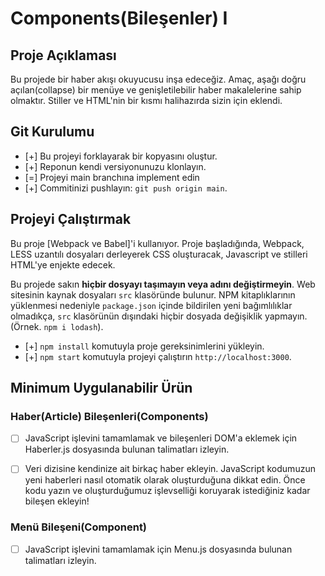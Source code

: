 # Components(Bileşenler) I

## Proje Açıklaması

Bu projede bir haber akışı okuyucusu inşa edeceğiz. Amaç, aşağı doğru açılan(collapse) bir menüye ve genişletilebilir haber makalelerine sahip olmaktır. Stiller ve HTML'nin bir kısmı halihazırda sizin için eklendi.

## Git Kurulumu

* [+] Bu projeyi forklayarak bir kopyasını oluştur.
* [+] Reponun kendi versiyonunuzu klonlayın.
* [=] Projeyi main branchına implement edin
* [+] Commitinizi pushlayın: `git push origin main`.

## Projeyi Çalıştırmak

Bu proje [Webpack ve Babel]'i kullanıyor.  Proje başladığında, Webpack, LESS uzantılı dosyaları derleyerek CSS oluşturacak, Javascript ve stilleri HTML'ye enjekte edecek. 

Bu projede sakın **hiçbir dosyayı taşımayın veya adını değiştirmeyin**. Web sitesinin kaynak dosyaları `src` klasöründe bulunur. NPM kitaplıklarının yüklenmesi nedeniyle `package.json` içinde bildirilen yeni bağımlılıklar olmadıkça, `src` klasörünün dışındaki hiçbir dosyada değişiklik yapmayın. (Örnek. `npm i lodash`).

* [+] `npm install` komutuyla proje gereksinimlerini yükleyin.
* [+] `npm start` komutuyla projeyi çalıştırın `http://localhost:3000`.

## Minimum Uygulanabilir Ürün

### Haber(Article) Bileşenleri(Components)

* [ ] JavaScript işlevini tamamlamak ve bileşenleri DOM'a eklemek için Haberler.js dosyasında bulunan talimatları izleyin.

* [ ] Veri dizisine kendinize ait birkaç haber ekleyin. JavaScript kodumuzun yeni haberleri nasıl otomatik olarak oluşturduğuna dikkat edin. Önce kodu yazın ve oluşturduğumuz işlevselliği koruyarak istediğiniz kadar bileşen ekleyin!

### Menü Bileşeni(Component)

* [ ] JavaScript işlevini tamamlamak için Menu.js dosyasında bulunan talimatları izleyin.

